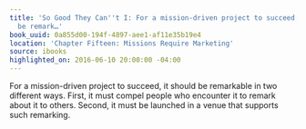 ```yaml
---
title: 'So Good They Can''t I: For a mission-driven project to succeed, it should
  be remark…'
book_uuid: 0a855d00-194f-4897-aee1-af11e35b19e4
location: 'Chapter Fifteen: Missions Require Marketing'
source: ibooks
highlighted_on: 2016-06-10 20:00:00 -04:00
---
```


For a mission-driven project to succeed, it should be remarkable in two different ways. First, it must compel people who encounter it to remark about it to others. Second, it must be launched in a venue that supports such remarking.